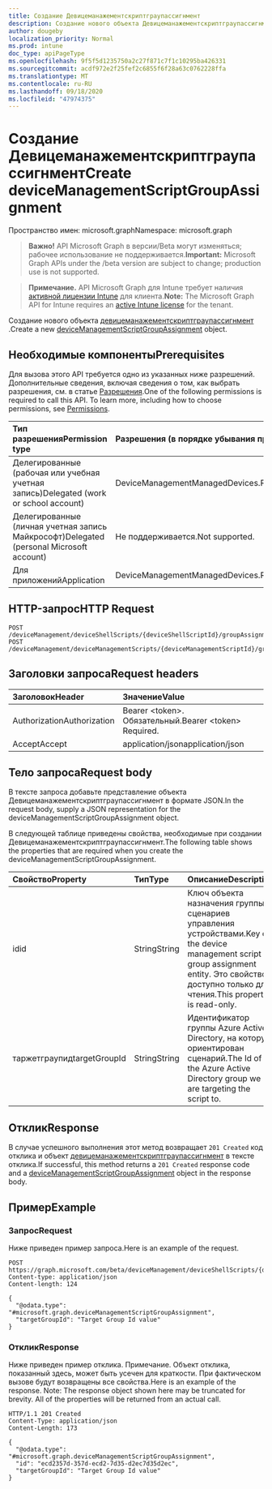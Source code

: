 ```yaml
---
title: Создание Девицеманажементскриптграупассигнмент
description: Создание нового объекта Девицеманажементскриптграупассигнмент.
author: dougeby
localization_priority: Normal
ms.prod: intune
doc_type: apiPageType
ms.openlocfilehash: 9f5f5d1235750a2c27f871c7f1c10295ba426331
ms.sourcegitcommit: acdf972e2f25fef2c6855f6f28a63c0762228ffa
ms.translationtype: MT
ms.contentlocale: ru-RU
ms.lasthandoff: 09/18/2020
ms.locfileid: "47974375"
---
```

# <a name="create-devicemanagementscriptgroupassignment"></a><span data-ttu-id="b84d9-103">Создание Девицеманажементскриптграупассигнмент</span><span class="sxs-lookup"><span data-stu-id="b84d9-103">Create deviceManagementScriptGroupAssignment</span></span>

<span data-ttu-id="b84d9-104">Пространство имен: microsoft.graph</span><span class="sxs-lookup"><span data-stu-id="b84d9-104">Namespace: microsoft.graph</span></span>

> <span data-ttu-id="b84d9-105">**Важно!** API Microsoft Graph в версии/Beta могут изменяться; рабочее использование не поддерживается.</span><span class="sxs-lookup"><span data-stu-id="b84d9-105">**Important:** Microsoft Graph APIs under the /beta version are subject to change; production use is not supported.</span></span>

> <span data-ttu-id="b84d9-106">**Примечание.** API Microsoft Graph для Intune требует наличия [активной лицензии Intune](https://go.microsoft.com/fwlink/?linkid=839381) для клиента.</span><span class="sxs-lookup"><span data-stu-id="b84d9-106">**Note:** The Microsoft Graph API for Intune requires an [active Intune license](https://go.microsoft.com/fwlink/?linkid=839381) for the tenant.</span></span>

<span data-ttu-id="b84d9-107">Создание нового объекта [девицеманажементскриптграупассигнмент](../resources/intune-devices-devicemanagementscriptgroupassignment.md) .</span><span class="sxs-lookup"><span data-stu-id="b84d9-107">Create a new [deviceManagementScriptGroupAssignment](../resources/intune-devices-devicemanagementscriptgroupassignment.md) object.</span></span>

## <a name="prerequisites"></a><span data-ttu-id="b84d9-108">Необходимые компоненты</span><span class="sxs-lookup"><span data-stu-id="b84d9-108">Prerequisites</span></span>
<span data-ttu-id="b84d9-p101">Для вызова этого API требуется одно из указанных ниже разрешений. Дополнительные сведения, включая сведения о том, как выбрать разрешения, см. в статье [Разрешения](/graph/permissions-reference).</span><span class="sxs-lookup"><span data-stu-id="b84d9-p101">One of the following permissions is required to call this API. To learn more, including how to choose permissions, see [Permissions](/graph/permissions-reference).</span></span>

|<span data-ttu-id="b84d9-111">Тип разрешения</span><span class="sxs-lookup"><span data-stu-id="b84d9-111">Permission type</span></span>|<span data-ttu-id="b84d9-112">Разрешения (в порядке убывания привилегий)</span><span class="sxs-lookup"><span data-stu-id="b84d9-112">Permissions (from most to least privileged)</span></span>|
|:---|:---|
|<span data-ttu-id="b84d9-113">Делегированные (рабочая или учебная учетная запись)</span><span class="sxs-lookup"><span data-stu-id="b84d9-113">Delegated (work or school account)</span></span>|<span data-ttu-id="b84d9-114">DeviceManagementManagedDevices.ReadWrite.All</span><span class="sxs-lookup"><span data-stu-id="b84d9-114">DeviceManagementManagedDevices.ReadWrite.All</span></span>|
|<span data-ttu-id="b84d9-115">Делегированные (личная учетная запись Майкрософт)</span><span class="sxs-lookup"><span data-stu-id="b84d9-115">Delegated (personal Microsoft account)</span></span>|<span data-ttu-id="b84d9-116">Не поддерживается.</span><span class="sxs-lookup"><span data-stu-id="b84d9-116">Not supported.</span></span>|
|<span data-ttu-id="b84d9-117">Для приложений</span><span class="sxs-lookup"><span data-stu-id="b84d9-117">Application</span></span>|<span data-ttu-id="b84d9-118">DeviceManagementManagedDevices.ReadWrite.All</span><span class="sxs-lookup"><span data-stu-id="b84d9-118">DeviceManagementManagedDevices.ReadWrite.All</span></span>|

## <a name="http-request"></a><span data-ttu-id="b84d9-119">HTTP-запрос</span><span class="sxs-lookup"><span data-stu-id="b84d9-119">HTTP Request</span></span>
<!-- {
  "blockType": "ignored"
}
-->
``` http
POST /deviceManagement/deviceShellScripts/{deviceShellScriptId}/groupAssignments
POST /deviceManagement/deviceManagementScripts/{deviceManagementScriptId}/groupAssignments
```

## <a name="request-headers"></a><span data-ttu-id="b84d9-120">Заголовки запроса</span><span class="sxs-lookup"><span data-stu-id="b84d9-120">Request headers</span></span>
|<span data-ttu-id="b84d9-121">Заголовок</span><span class="sxs-lookup"><span data-stu-id="b84d9-121">Header</span></span>|<span data-ttu-id="b84d9-122">Значение</span><span class="sxs-lookup"><span data-stu-id="b84d9-122">Value</span></span>|
|:---|:---|
|<span data-ttu-id="b84d9-123">Authorization</span><span class="sxs-lookup"><span data-stu-id="b84d9-123">Authorization</span></span>|<span data-ttu-id="b84d9-124">Bearer &lt;token&gt;. Обязательный.</span><span class="sxs-lookup"><span data-stu-id="b84d9-124">Bearer &lt;token&gt; Required.</span></span>|
|<span data-ttu-id="b84d9-125">Accept</span><span class="sxs-lookup"><span data-stu-id="b84d9-125">Accept</span></span>|<span data-ttu-id="b84d9-126">application/json</span><span class="sxs-lookup"><span data-stu-id="b84d9-126">application/json</span></span>|

## <a name="request-body"></a><span data-ttu-id="b84d9-127">Тело запроса</span><span class="sxs-lookup"><span data-stu-id="b84d9-127">Request body</span></span>
<span data-ttu-id="b84d9-128">В тексте запроса добавьте представление объекта Девицеманажементскриптграупассигнмент в формате JSON.</span><span class="sxs-lookup"><span data-stu-id="b84d9-128">In the request body, supply a JSON representation for the deviceManagementScriptGroupAssignment object.</span></span>

<span data-ttu-id="b84d9-129">В следующей таблице приведены свойства, необходимые при создании Девицеманажементскриптграупассигнмент.</span><span class="sxs-lookup"><span data-stu-id="b84d9-129">The following table shows the properties that are required when you create the deviceManagementScriptGroupAssignment.</span></span>

|<span data-ttu-id="b84d9-130">Свойство</span><span class="sxs-lookup"><span data-stu-id="b84d9-130">Property</span></span>|<span data-ttu-id="b84d9-131">Тип</span><span class="sxs-lookup"><span data-stu-id="b84d9-131">Type</span></span>|<span data-ttu-id="b84d9-132">Описание</span><span class="sxs-lookup"><span data-stu-id="b84d9-132">Description</span></span>|
|:---|:---|:---|
|<span data-ttu-id="b84d9-133">id</span><span class="sxs-lookup"><span data-stu-id="b84d9-133">id</span></span>|<span data-ttu-id="b84d9-134">String</span><span class="sxs-lookup"><span data-stu-id="b84d9-134">String</span></span>|<span data-ttu-id="b84d9-135">Ключ объекта назначения группы сценариев управления устройствами.</span><span class="sxs-lookup"><span data-stu-id="b84d9-135">Key of the device management script group assignment entity.</span></span> <span data-ttu-id="b84d9-136">Это свойство доступно только для чтения.</span><span class="sxs-lookup"><span data-stu-id="b84d9-136">This property is read-only.</span></span>|
|<span data-ttu-id="b84d9-137">таржетграупид</span><span class="sxs-lookup"><span data-stu-id="b84d9-137">targetGroupId</span></span>|<span data-ttu-id="b84d9-138">String</span><span class="sxs-lookup"><span data-stu-id="b84d9-138">String</span></span>|<span data-ttu-id="b84d9-139">Идентификатор группы Azure Active Directory, на которую ориентирован сценарий.</span><span class="sxs-lookup"><span data-stu-id="b84d9-139">The Id of the Azure Active Directory group we are targeting the script to.</span></span>|



## <a name="response"></a><span data-ttu-id="b84d9-140">Отклик</span><span class="sxs-lookup"><span data-stu-id="b84d9-140">Response</span></span>
<span data-ttu-id="b84d9-141">В случае успешного выполнения этот метод возвращает `201 Created` код отклика и объект [девицеманажементскриптграупассигнмент](../resources/intune-devices-devicemanagementscriptgroupassignment.md) в тексте отклика.</span><span class="sxs-lookup"><span data-stu-id="b84d9-141">If successful, this method returns a `201 Created` response code and a [deviceManagementScriptGroupAssignment](../resources/intune-devices-devicemanagementscriptgroupassignment.md) object in the response body.</span></span>

## <a name="example"></a><span data-ttu-id="b84d9-142">Пример</span><span class="sxs-lookup"><span data-stu-id="b84d9-142">Example</span></span>

### <a name="request"></a><span data-ttu-id="b84d9-143">Запрос</span><span class="sxs-lookup"><span data-stu-id="b84d9-143">Request</span></span>
<span data-ttu-id="b84d9-144">Ниже приведен пример запроса.</span><span class="sxs-lookup"><span data-stu-id="b84d9-144">Here is an example of the request.</span></span>
``` http
POST https://graph.microsoft.com/beta/deviceManagement/deviceShellScripts/{deviceShellScriptId}/groupAssignments
Content-type: application/json
Content-length: 124

{
  "@odata.type": "#microsoft.graph.deviceManagementScriptGroupAssignment",
  "targetGroupId": "Target Group Id value"
}
```

### <a name="response"></a><span data-ttu-id="b84d9-145">Отклик</span><span class="sxs-lookup"><span data-stu-id="b84d9-145">Response</span></span>
<span data-ttu-id="b84d9-p103">Ниже приведен пример отклика. Примечание. Объект отклика, показанный здесь, может быть усечен для краткости. При фактическом вызове будут возвращены все свойства.</span><span class="sxs-lookup"><span data-stu-id="b84d9-p103">Here is an example of the response. Note: The response object shown here may be truncated for brevity. All of the properties will be returned from an actual call.</span></span>
``` http
HTTP/1.1 201 Created
Content-Type: application/json
Content-Length: 173

{
  "@odata.type": "#microsoft.graph.deviceManagementScriptGroupAssignment",
  "id": "ecd2357d-357d-ecd2-7d35-d2ec7d35d2ec",
  "targetGroupId": "Target Group Id value"
}
```






